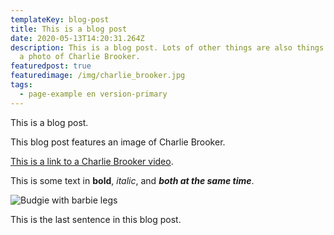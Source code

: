 ```yaml
---
templateKey: blog-post
title: This is a blog post
date: 2020-05-13T14:20:31.264Z
description: This is a blog post. Lots of other things are also things. Here is
  a photo of Charlie Brooker.
featuredpost: true
featuredimage: /img/charlie_brooker.jpg
tags:
  - page-example en version-primary
---
```

This is a blog post.

This blog post features an image of Charlie Brooker.

[This is a link to a Charlie Brooker video](https://www.youtube.com/watch?v=aHun58mz3vI).

This is some text in **bold**, *italic*, and ***both at the same time***.

![Budgie with barbie legs](/img/random.jpg "This is a disturbing picture")

This is the last sentence in this blog post.